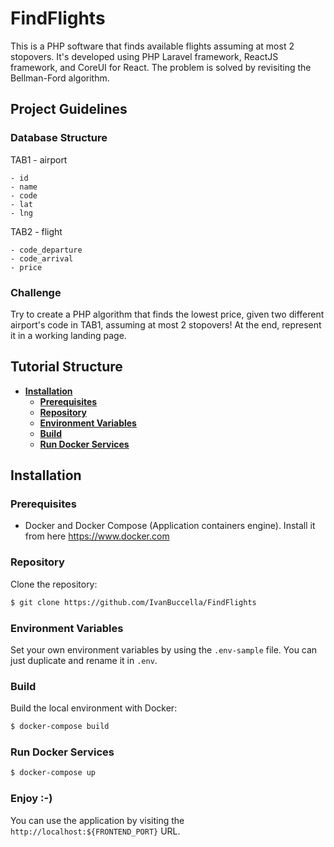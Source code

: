 # FindFlights

This is a PHP software that finds available flights assuming at most 2 stopovers.
It's developed using PHP Laravel framework, ReactJS framework, and CoreUI for React.
The problem is solved by revisiting the Bellman-Ford algorithm.

## Project Guidelines

### Database Structure

TAB1 - airport

```
- id
- name
- code
- lat
- lng
```

TAB2 - flight

```
- code_departure
- code_arrival
- price
```

### Challenge

Try to create a PHP algorithm that finds the lowest price, given two different airport's code in TAB1, assuming at most 2 stopovers!
At the end, represent it in a working landing page.

## Tutorial Structure

- **[Installation](#installation)**
  - **[Prerequisites](#prerequisites)**
  - **[Repository](#repository)**
  - **[Environment Variables](#environment-variables)**
  - **[Build](#build)**
  - **[Run Docker Services](#run-docker-services)**

## Installation

### Prerequisites

- Docker and Docker Compose (Application containers engine). Install it from here https://www.docker.com

### Repository

Clone the repository:

```sh
$ git clone https://github.com/IvanBuccella/FindFlights
```

### Environment Variables

Set your own environment variables by using the `.env-sample` file. You can just duplicate and rename it in `.env`.

### Build

Build the local environment with Docker:

```sh
$ docker-compose build
```

### Run Docker Services

```sh
$ docker-compose up
```

### Enjoy :-)

You can use the application by visiting the `http://localhost:${FRONTEND_PORT}` URL.
